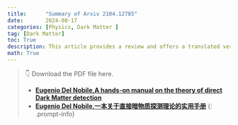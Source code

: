 ```yaml
---
title:      "Summary of Arxiv 2104.12785"
date:       2024-08-17
categories: [Physics, Dark Matter ]
tag: [Dark Matter]
toc: True
description: This article provides a review and offers a translated version in Chinese.
math: True
---
```


> &#x1F447; Download the PDF file here.
> - **[Eugenio Del Nobile,A hands-on manual on the theory of direct Dark Matter detection](/assets/PDF/2104.12785.pdf)**
> - **[Eugenio Del Nobile,一本关于直接暗物质探测理论的实用手册](https://www.overleaf.com/project/66b2dec218b75041e360ff1f)**
{: .prompt-info}

